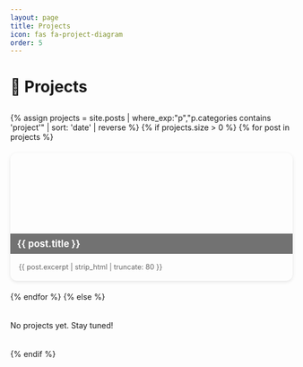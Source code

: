 ```yaml
---
layout: page
title: Projects
icon: fas fa-project-diagram
order: 5
---
```


# 🚀 Projects  

<div class="projects-grid">
  {% assign projects = site.posts | where_exp:"p","p.categories contains 'project'" | sort: 'date' | reverse %}
  {% if projects.size > 0 %}
    {% for post in projects %}
      <a href="{{ post.url | relative_url }}" class="project-card">
        <div class="project-image" style="background-image: url({% if post.image %}{{ post.image | relative_url }}{% else %}/assets/images/default-project.png{% endif %});">
          <div class="project-title-overlay">
            <h3>{{ post.title }}</h3>
          </div>
        </div>
        <div class="project-content">
          <p>{{ post.excerpt | strip_html | truncate: 80 }}</p>
        </div>
      </a>
    {% endfor %}
  {% else %}
    <p>No projects yet. Stay tuned!</p>
  {% endif %}
</div>

<style>
.projects-grid {
  display: grid;
  grid-template-columns: repeat(auto-fill, minmax(280px, 1fr));
  gap: 20px;
  margin-top: 30px;
}

.project-card {
  display: flex;
  flex-direction: column;
  background: var(--card-bg);
  border-radius: 12px;
  overflow: hidden;
  text-decoration: none;
  color: inherit;
  transition: transform 0.2s, box-shadow 0.2s;
  box-shadow: 0 2px 6px rgba(0,0,0,0.1);
}

.project-card:hover {
  transform: translateY(-3px);
  box-shadow: 0 6px 12px rgba(0,0,0,0.15);
}

.project-image {
  width: 100%;
  height: 180px;
  background-size: cover;
  background-position: center;
  position: relative;
  display: flex;
  align-items: flex-end;
}

.project-title-overlay {
  background: rgba(0, 0, 0, 0.55);
  width: 100%;
  padding: 8px 12px;
}

.project-title-overlay h3 {
  margin: 0;
  font-size: 1.2em;
  color: #fff;
}

.project-content {
  padding: 15px;
  text-align: left;
}

.project-content p {
  margin: 0;
  color: #666;
  font-size: 0.9em;
  line-height: 1.4;
}
</style>
